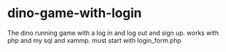 # dino-game-with-login
The dino running game with a log in and log out and sign up. works with php and my sql and xammp.
must start with login_form.php